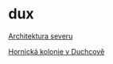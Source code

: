 # dux



[Architektura severu](https://teplice-teplitz.net/)

[Hornická kolonie v Duchcově](https://teplice-teplitz.net/stavby/karta/nazev/17-hornicka-kolonie-v-duchcove)
